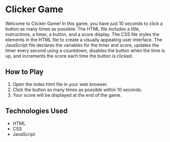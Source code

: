 
# Clicker Game
Welcome to Clicker Game! In this game, you have just 10 seconds to click a button as many times as possible. The HTML file includes a title, instructions, a timer, a button, and a score display. The CSS file styles the elements in the HTML file to create a visually appealing user interface. The JavaScript file declares the variables for the timer and score, updates the timer every second using a countdown, disables the button when the time is up, and increments the score each time the button is clicked.

## How to Play

1. Open the index.html file in your web browser.
2. Click the button as many times as possible within 10 seconds.
3. Your score will be displayed at the end of the game.

## Technologies Used

* HTML
* CSS
* JavaScript
